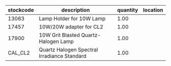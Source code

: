 |stockcode|description|quantity|location|
|---------|-----------|--------|--------|
|13063|Lamp Holder for 10W Lamp|1.00||
|17457|10W/20W  adapter for CL2|1.00||
|17900|10W Grit Blasted Quartz-Halogen Lamp|1.00||
|CAL_CL2|Quartz Halogen Spectral Irradiance Standard|1.00||
